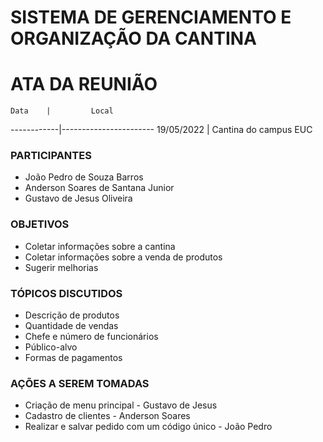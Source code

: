 # SISTEMA DE GERENCIAMENTO E ORGANIZAÇÃO DA CANTINA

# ATA DA REUNIÃO

    Data    |         Local
------------|-----------------------
 19/05/2022 | Cantina do campus EUC
 
### PARTICIPANTES

- João Pedro de Souza Barros
- Anderson Soares de Santana Junior
- Gustavo de Jesus Oliveira

### OBJETIVOS

- Coletar informações sobre a cantina
- Coletar informações sobre a venda de produtos
- Sugerir melhorias

### TÓPICOS DISCUTIDOS

- Descrição de produtos 
- Quantidade de vendas
- Chefe e número de funcionários
- Público-alvo
- Formas de pagamentos

### AÇÕES A SEREM TOMADAS

- Criação de menu principal - Gustavo de Jesus
- Cadastro de clientes - Anderson Soares
- Realizar e salvar pedido com um código único - João Pedro
